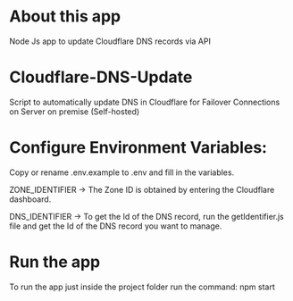 # About this app
Node Js app to update Cloudflare DNS records via API

# Cloudflare-DNS-Update
Script to automatically update DNS in Cloudflare for Failover Connections on Server on premise (Self-hosted)

# Configure Environment Variables:

Copy or rename .env.example to .env and fill in the variables.

ZONE_IDENTIFIER -> The Zone ID is obtained by entering the Cloudflare dashboard.

DNS_IDENTIFIER -> To get the Id of the DNS record, run the getIdentifier.js file and get the Id of the DNS record you want to manage.
# Run the app

To run the app just inside the project folder run the command: npm start